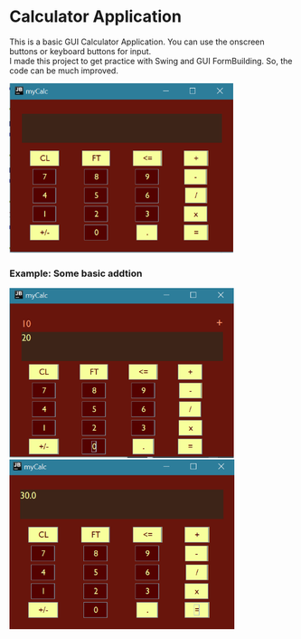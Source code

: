 # Calculator Application
This is a basic GUI Calculator Application. You can use the onscreen buttons or keyboard buttons for input. 
<br> I made this project to get practice with Swing and GUI FormBuilding. So, the code can be much improved. 

<img src="assets/lol.PNG" height="300">

### Example: Some basic addtion
<img src="assets/addition1.PNG" height="300">
<img src="assets/addition2.png" height="300">
